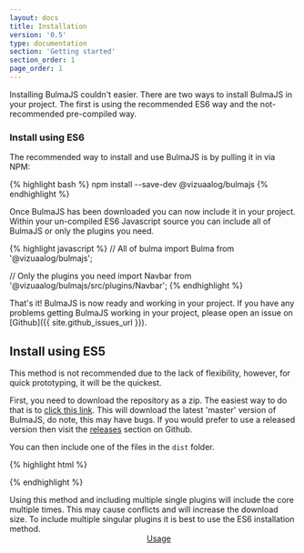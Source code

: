 ```yaml
---
layout: docs
title: Installation
version: '0.5'
type: documentation
section: 'Getting started'
section_order: 1
page_order: 1
---
```


Installing BulmaJS couldn't easier. There are two ways to install BulmaJS in your project. The first is using the recommended ES6 way and the not-recommended pre-compiled way.

### Install using ES6
The recommended way to install and use BulmaJS is by pulling it in via NPM:

{% highlight bash %}
npm install --save-dev @vizuaalog/bulmajs
{% endhighlight %}

Once BulmaJS has been downloaded you can now include it in your project. Within your un-compiled ES6 Javascript source you can include all of BulmaJS or only the plugins you need.

{% highlight javascript %}
// All of bulma
import Bulma from '@vizuaalog/bulmajs';

// Only the plugins you need
import Navbar from '@vizuaalog/bulmajs/src/plugins/Navbar';
{% endhighlight %}

That's it! BulmaJS is now ready and working in your project. If you have any problems getting BulmaJS working in your project, please open an issue on [Github]({{ site.github_issues_url }}).

## Install using ES5
This method is not recommended due to the lack of flexibility, however, for quick prototyping, it will be the quickest.

First, you need to download the repository as a zip. The easiest way to do that is to [click this link](https://github.com/VizuaaLOG/BulmaJS/archive/master.zip). This will download the latest 'master' version of BulmaJS, do note, this may have bugs. If you would prefer to use a released version then visit the [releases](https://github.com/VizuaaLOG/BulmaJS/releases) section on Github.

You can then include one of the files in the `dist` folder.

{% highlight html %}
<!-- All of BulmaJS -->
<script src="path/to/the/downloaded/folder/dist/bulma.js"></script>

<!-- Single plugins -->
<script src="path/to/the/downloaded/folder/dist/navbar.js"></script>
{% endhighlight %}

<div class="notification is-info">
    Using this method and including multiple single plugins will include the core multiple times. This may cause conflicts and will increase the download size. To include multiple singular plugins it is best to use the ES6 installation method.
</div>

<div>
    <div class="columns">
        <div class="column is-6"></div>
        <div class="column is-6">
            <a class="button is-block is-large is-primary is-outlined" href="3-usage">Usage <span class="fas fa-arrow-right"></span></a>
        </div>
    </div>
</div>